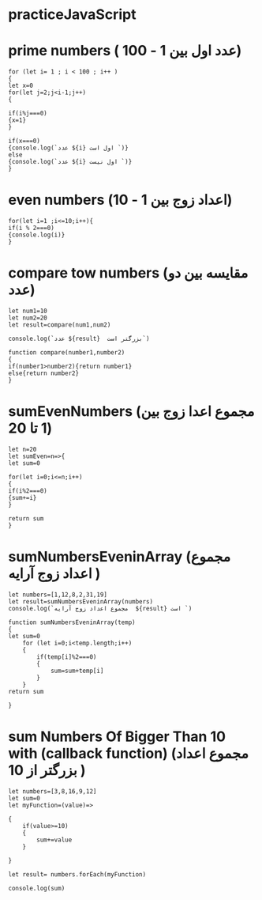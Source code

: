 # practiceJavaScript

# prime numbers (  عدد اول بین 1 - 100)
```
for (let i= 1 ; i < 100 ; i++ )
{
let x=0
for(let j=2;j<i-1;j++)
{

if(i%j===0)
{x=1}
}

if(x===0)
{console.log(`عدد ${i} اول است `)}
else
{console.log(`عدد ${i} اول نیست `)}
}
```



# even numbers (اعداد زوج بین 1 - 10)
```
for(let i=1 ;i<=10;i++){
if(i % 2===0)
{console.log(i)}
}
```

# compare tow numbers (مقایسه بین دو عدد)
```
let num1=10
let num2=20
let result=compare(num1,num2)

console.log(`عدد ${result}  بزرگتر است`)

function compare(number1,number2)
{
if(number1>number2){return number1}
else{return number2}
}
```


# sumEvenNumbers (مجموع اعدا زوج بین 1 تا 20)
```
let n=20
let sumEven=n=>{
let sum=0

for(let i=0;i<=n;i++)
{
if(i%2===0)
{sum+=i}
}

return sum
}
```




# sumNumbersEveninArray (مجموع اعداد  زوج  آرایه )
```
let numbers=[1,12,8,2,31,19]
let result=sumNumbersEveninArray(numbers)
console.log(`مجموع اعداد زوج آرایه  ${result} است `)

function sumNumbersEveninArray(temp)
{
let sum=0
    for (let i=0;i<temp.length;i++)
    {
        if(temp[i]%2===0)
        {
            sum=sum+temp[i]
        }    
    }
return sum

}
```

# sum Numbers Of Bigger Than 10 with (callback function) (مجموع اعداد بزرگتر از 10 )
```
let numbers=[3,8,16,9,12]
let sum=0
let myFunction=(value)=>
 
{
    if(value>=10)
    {
        sum+=value
    }
   
}
 
let result= numbers.forEach(myFunction)
 
console.log(sum)
 
```


